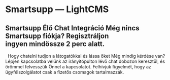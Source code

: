 # Smartsupp — LightCMS
## Smartsupp Élő Chat Integráció Még nincs Smartsupp fiókja? Regisztráljon ingyen mindössze 2 perc alatt.
  Hogy chatelni tudjon a látogatókkal és lássa őket 
Még mindig kérdése van? Lépjen kapcsolatba velünk az irányítópulton lévő chat dobozon keresztül, és örömmel felvesszük Önnel a kapcsolatot. Felhívjuk figyelmét, hogy az ügyfélszolgálatot csak a fizetős csomagok tartalmazzák.

